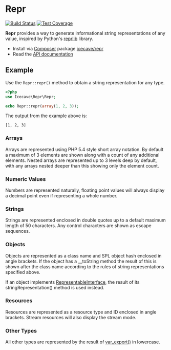 # Repr

[![Build Status]](http://travis-ci.org/IcecaveStudios/repr)
[![Test Coverage]](http://icecavestudios.github.io/repr/artifacts/tests/coverage)

**Repr** provides a way to generate informational string representations of any value, inspired by Python's [reprlib](http://docs.python.org/release/3.1.5/library/reprlib.html) library.

* Install via [Composer](http://getcomposer.org) package [icecave/repr](https://packagist.org/packages/icecave/repr)
* Read the [API documentation](http://icecavestudios.github.io/repr/artifacts/documentation/api/)

## Example

Use the ```Repr::repr()``` method to obtain a string representation for any type.

```php
<?php
use Icecave\Repr\Repr;

echo Repr::repr(array(1, 2, 3));
```

The output from the example above is:

```
[1, 2, 3]
```

### Arrays

Arrays are represented using PHP 5.4 style short array notation. By default a maximum of 3 elements are shown along with a count of any additional elements.
Nested arrays are represented up to 3 levels deep by default, with any arrays nested deeper than this showing only the element count.

### Numeric Values

Numbers are represented naturally, floating point values will always display a decimal point even if representing a whole number.

### Strings

Strings are represented enclosed in double quotes up to a default maximum length of 50 characters. Any control characters are shown as escape sequences.

### Objects

Objects are represented as a class name and SPL object hash enclosed in angle brackets. If the object has a __toString method the result of this is shown after the class name according to the rules of string representations specified above.

If an object implements [RepresentableInterface](/IcecaveStudios/repr/blob/master/lib/Icecave/Repr/RepresentableInterface.php), the result of its stringRepresentation() method is used instead.

### Resources

Resources are represented as a resource type and ID enclosed in angle brackets. Stream resources will also display the stream mode.

### Other Types

All other types are represented by the result of [var_export()](http://php.net/manual/en/function.var-export.php) in lowercase.

<!-- references -->
[Build Status]: https://raw.github.com/IcecaveStudios/repr/gh-pages/artifacts/images/icecave/regular/build-status.png
[Test Coverage]: https://raw.github.com/IcecaveStudios/repr/gh-pages/artifacts/images/icecave/regular/coverage.png
